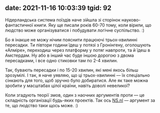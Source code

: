date: 2021-11-16 10:03:39
tgid: 92
----

Нідерландська система поїздів наче зійшла зі сторінок науково-фантастичної книги. Яку ще писали років 60-70 тому, коли вірили, що людство може організуватися і побудувати логічне суспільство. :)

Бо я інакше не можу нічим пояснити працюючі трьох-хвилинні пересадки. Ти півтори години їдеш у потязі з Гронінгену, оголошують «Алміре», переходиш через платформу у потяг навпроти, та й їдеш в Амстердам. Ну або в інший час буде іншою дорогою з двома пересадками, і все одно стиковки там по 2-4 хвилин. 

Так, бувають пересадки і по 15-20 хвилин, які мені якось більш зрозумілі. І так, я наче уявляю, що ці трьох-хвилинні — їх спеціально сінкають для того, щоб зручно було добиратися. Але як таке можна зробити у масштабах цілої країни, навіть доволі невеликої?

Коли згадують теорії змов, один з наочних аргументів проти — це складність організації будь-яких проектів. Так ось [NS.nl](https://NS.nl) — аргумент за те, що людство таки щось може. :)
